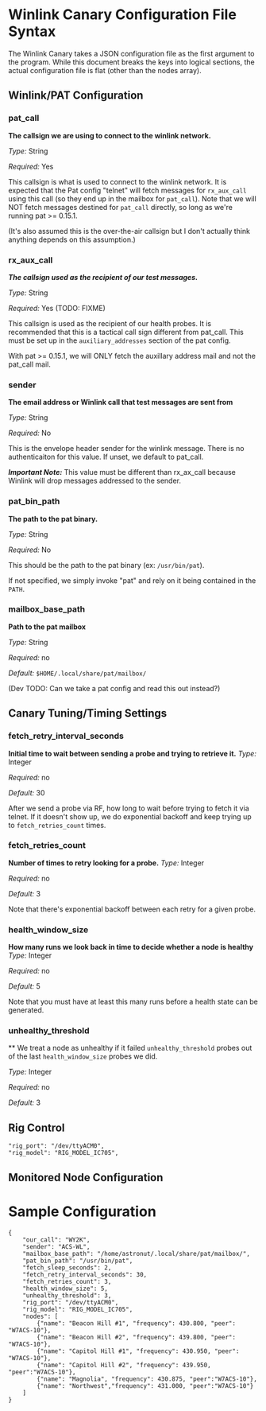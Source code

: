 # Winlink Canary Configuration File Syntax

The Winlink Canary takes a JSON configuration file as the first argument to the program. While this document breaks the keys into logical sections, the actual configuration file is flat (other than the nodes array).

## Winlink/PAT Configuration
### pat_call
**The callsign we are using to connect to the winlink network.**

_Type:_ String

_Required:_ Yes

This callsign is what is used to connect to the winlink network. It is expected that the Pat config "telnet" will fetch messages for `rx_aux_call` using this call (so they end up in the mailbox for `pat_call`). Note that we will NOT fetch messages destined for `pat_call` directly, so long as
we're running pat >= 0.15.1.
 
(It's also assumed this is the over-the-air callsign but I don't actually think anything depends on this assumption.)

### rx_aux_call
***The callsign used as the recipient of our test messages.***

_Type:_ String

_Required:_ Yes (TODO: FIXME)

This callsign is used as the recipient of our health probes. It is recommended that this is a tactical call sign different from pat_call. This must be set up in the `auxiliary_addresses` section of the pat config.

With pat >= 0.15.1, we will ONLY fetch the auxillary address mail and not the pat_call mail.


### sender
**The email address or Winlink call that test messages are sent from**

_Type:_ String

_Required:_ No

This is the envelope header sender for the winlink message. There is no authenticaiton for this value. If unset, we default to pat_call.

**_Important Note:_** This value must be different than rx_ax_call because Winlink will drop messages addressed to the sender. 

### pat_bin_path
**The path to the pat binary.**

_Type:_ String

_Required:_ No

This should be the path to the pat binary (ex: `/usr/bin/pat`). 

If not specified, we simply invoke "pat" and rely on it being contained in the `PATH`.

### mailbox_base_path
**Path to the pat mailbox**

_Type:_ String

_Required:_ no

_Default:_ `$HOME/.local/share/pat/mailbox/`

(Dev TODO: Can we take a pat config and read this out instead?)

## Canary Tuning/Timing Settings
### fetch_retry_interval_seconds
**Initial time to wait between sending a probe and trying to retrieve it.**
_Type:_ Integer

_Required:_ no

_Default:_ 30

After we send a probe via RF, how long to wait before trying to fetch it via telnet. If it doesn't show up, we do exponential backoff and keep trying up to `fetch_retries_count` times.

### fetch_retries_count
**Number of times to retry looking for a probe.**
_Type:_ Integer

_Required:_ no

_Default:_ 3

Note that there's exponential backoff between each retry for a given probe.

### health_window_size
**How many runs we look back in time to decide whether a node is healthy**
_Type:_ Integer

_Required:_ no

_Default:_ 5

Note that you must have at least this many runs before a health state can be generated.


### unhealthy_threshold
** We treat a node as unhealthy if it failed `unhealthy_threshold` probes out of the last `health_window_size` probes we did.

_Type:_ Integer

_Required:_ no

_Default:_ 3



## Rig Control
    "rig_port": "/dev/ttyACM0",
    "rig_model": "RIG_MODEL_IC705",


## Monitored Node Configuration

# Sample Configuration
```
{
    "our_call": "WY2K",
    "sender": "ACS-WL",
    "mailbox_base_path": "/home/astronut/.local/share/pat/mailbox/",
    "pat_bin_path": "/usr/bin/pat",
    "fetch_sleep_seconds": 2,
    "fetch_retry_interval_seconds": 30,
    "fetch_retries_count": 3,
    "health_window_size": 5,
    "unhealthy_threshold": 3,
    "rig_port": "/dev/ttyACM0",
    "rig_model": "RIG_MODEL_IC705",
    "nodes": [
        {"name": "Beacon Hill #1", "frequency": 430.800, "peer": "W7ACS-10"},
        {"name": "Beacon Hill #2", "frequency": 439.800, "peer": "W7ACS-10"},
        {"name": "Capitol Hill #1", "frequency": 430.950, "peer": "W7ACS-10"},
        {"name": "Capitol Hill #2", "frequency": 439.950, "peer":"W7ACS-10"},
        {"name": "Magnolia", "frequency": 430.875, "peer":"W7ACS-10"},
        {"name": "Northwest","frequency": 431.000, "peer":"W7ACS-10"}
    ]
}
```